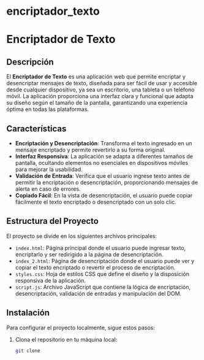 # encriptador_texto
# Encriptador de Texto

## Descripción

El **Encriptador de Texto** es una aplicación web que permite encriptar y desencriptar mensajes de texto, diseñada para ser fácil de usar y accesible desde cualquier dispositivo, ya sea un escritorio, una tableta o un teléfono móvil. La aplicación proporciona una interfaz clara y funcional que adapta su diseño según el tamaño de la pantalla, garantizando una experiencia óptima en todas las plataformas.

## Características

- **Encriptación y Desencriptación**: Transforma el texto ingresado en un mensaje encriptado y permite revertirlo a su forma original.
- **Interfaz Responsiva**: La aplicación se adapta a diferentes tamaños de pantalla, ocultando elementos no esenciales en dispositivos móviles para mejorar la usabilidad.
- **Validación de Entrada**: Verifica que el usuario ingrese texto antes de permitir la encriptación o desencriptación, proporcionando mensajes de alerta en caso de errores.
- **Copiado Fácil**: En la vista de desencriptación, el usuario puede copiar fácilmente el texto encriptado o desencriptado con un solo clic.

## Estructura del Proyecto

El proyecto se divide en los siguientes archivos principales:

- `index.html`: Página principal donde el usuario puede ingresar texto, encriptarlo y ser redirigido a la página de desencriptación.
- `index_2.html`: Página de desencriptación donde el usuario puede ver y copiar el texto encriptado o revertir el proceso de encriptación.
- `styles.css`: Hoja de estilos CSS que define el diseño y la disposición responsiva de la aplicación.
- `script.js`: Archivo JavaScript que contiene la lógica de encriptación, desencriptación, validación de entradas y manipulación del DOM.

## Instalación

Para configurar el proyecto localmente, sigue estos pasos:

1. Clona el repositorio en tu máquina local:

   ```bash
   git clone 
